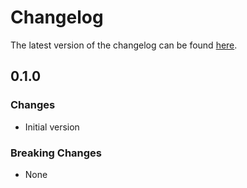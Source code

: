 # Changelog

The latest version of the changelog can be found [here](https://github.com/Azure/bicep-registry-modules/blob/main/avm/res/web/site/config/CHANGELOG.md).

## 0.1.0

### Changes

- Initial version

### Breaking Changes

- None
